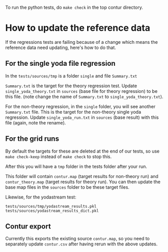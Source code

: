 To run the python tests, do `make check` in the top contur directory.


How to update the reference data
================================

If the regressions tests are failing because of a change which means
the reference data need updating, here's how to do that.

For the single yoda file regression
-----------------------------------

In the `tests/sources/tmp` is a folder `single` and file `Summary.txt`

`Summary.txt` is the target for the theory regression test. Update `single_yoda_theory.txt` in `sources`
(base file for theory regression) to be this file. (note change the name of `Summary.txt`
to `single_yoda_theory.txt`).

For the non-theory regression, in the `single` folder, you will see another `Summary.txt` file.
This is the target for the non-theory single yoda regression. Update `single_yoda_run.txt` in `sources`
(base result) with this file (again, note the rename).

For the grid runs
-----------------

By default the targets for these are deleted at the end of our tests, so use `make check-keep` instead of `make check` to stop this.

After this you will have a `tmp` folder in the tests folder after your run.

This folder will contain `contur.map` (target results for non-theory run) and `contur_theory.map`
(target results for theory run). You can then update the base map files in the `sources` folder to be
these target files.

Likewise, for the yodastream test:

```
tests/sources/tmp/yodastream_results.pkl tests/sources/yodastream_results_dict.pkl
```

Contur export
-------------
Currently this exports the existing source `contur.map`, so you need to separately update `contur.csv` after having rerun with the above updates.
